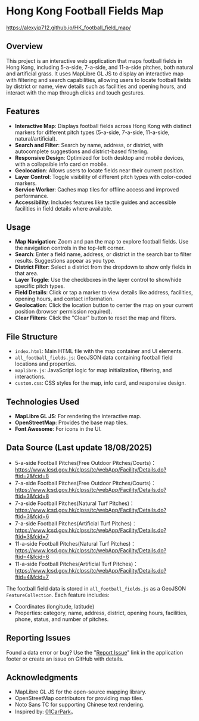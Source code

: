 # Hong Kong Football Fields Map

https://alexyip712.github.io/HK_football_field_map/

## Overview
This project is an interactive web application that maps football fields in Hong Kong, including 5-a-side, 7-a-side, and 11-a-side pitches, both natural and artificial grass. It uses MapLibre GL JS to display an interactive map with filtering and search capabilities, allowing users to locate football fields by district or name, view details such as facilities and opening hours, and interact with the map through clicks and touch gestures.

## Features
- **Interactive Map**: Displays football fields across Hong Kong with distinct markers for different pitch types (5-a-side, 7-a-side, 11-a-side, natural/artificial).
- **Search and Filter**: Search by name, address, or district, with autocomplete suggestions and district-based filtering.
- **Responsive Design**: Optimized for both desktop and mobile devices, with a collapsible info card on mobile.
- **Geolocation**: Allows users to locate fields near their current position.
- **Layer Control**: Toggle visibility of different pitch types with color-coded markers.
- **Service Worker**: Caches map tiles for offline access and improved performance.
- **Accessibility**: Includes features like tactile guides and accessible facilities in field details where available.

## Usage
- **Map Navigation**: Zoom and pan the map to explore football fields. Use the navigation controls in the top-left corner.
- **Search**: Enter a field name, address, or district in the search bar to filter results. Suggestions appear as you type.
- **District Filter**: Select a district from the dropdown to show only fields in that area.
- **Layer Toggle**: Use the checkboxes in the layer control to show/hide specific pitch types.
- **Field Details**: Click or tap a marker to view details like address, facilities, opening hours, and contact information.
- **Geolocation**: Click the location button to center the map on your current position (browser permission required).
- **Clear Filters**: Click the "Clear" button to reset the map and filters.

## File Structure
- `index.html`: Main HTML file with the map container and UI elements.
- `all_football_fields.js`: GeoJSON data containing football field locations and properties.
- `maplibre.js`: JavaScript logic for map initialization, filtering, and interactions.
- `custom.css`: CSS styles for the map, info card, and responsive design.

## Technologies Used
- **MapLibre GL JS**: For rendering the interactive map.
- **OpenStreetMap**: Provides the base map tiles.
- **Font Awesome**: For icons in the UI.

## Data Source (Last update 18/08/2025) 
- 5-a-side Football Pitches(Free Outdoor Pitches/Courts)：https://www.lcsd.gov.hk/clpss/tc/webApp/Facility/Details.do?ftid=2&fcid=8
- 7-a-side Football Pitches(Free Outdoor Pitches/Courts)：https://www.lcsd.gov.hk/clpss/tc/webApp/Facility/Details.do?ftid=3&fcid=8
- 7-a-side Football Pitches(Natural Turf Pitches)：https://www.lcsd.gov.hk/clpss/tc/webApp/Facility/Details.do?ftid=3&fcid=6
- 7-a-side Football Pitches(Artificial Turf Pitches)：https://www.lcsd.gov.hk/clpss/tc/webApp/Facility/Details.do?ftid=3&fcid=7
- 11-a-side Football Pitches(Natural Turf Pitches)：https://www.lcsd.gov.hk/clpss/tc/webApp/Facility/Details.do?ftid=4&fcid=6
- 11-a-side Football Pitches(Artificial Turf Pitches)：https://www.lcsd.gov.hk/clpss/tc/webApp/Facility/Details.do?ftid=4&fcid=7<br>

The football field data is stored in `all_football_fields.js` as a GeoJSON `FeatureCollection`. Each feature includes:
- Coordinates (longitude, latitude)
- Properties: category, name, address, district, opening hours, facilities, phone, status, and number of pitches.

## Reporting Issues
Found a data error or bug? Use the "<a href="https://forms.gle/PCVTRoPjEFushPcN7">Report Issue</a>" link in the application footer or create an issue on GitHub with details.

## Acknowledgments
- MapLibre GL JS for the open-source mapping library.
- OpenStreetMap contributors for providing map tiles.
- Noto Sans TC for supporting Chinese text rendering.
- Inspired by: <a href="https://github.com/hk01data/carpark">01CarPark</a>。
